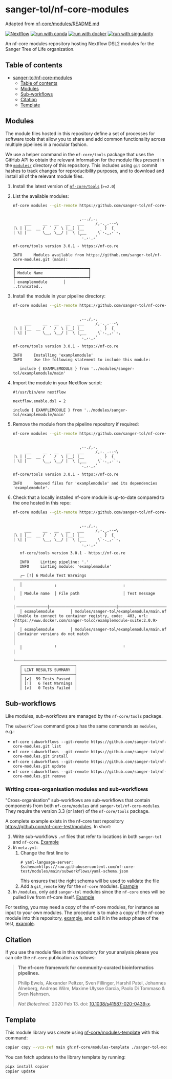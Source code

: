 # sanger-tol/nf-core-modules

Adapted from [nf-core/modules/README.md](https://github.com/nf-core/modules/blob/master/README.md)

[![Nextflow](https://img.shields.io/badge/nextflow%20DSL2-%E2%89%A521.10.3-23aa62.svg?labelColor=000000)](https://www.nextflow.io/)
[![run with conda](http://img.shields.io/badge/run%20with-conda-3EB049?labelColor=000000&logo=anaconda)](https://docs.conda.io/en/latest/)
[![run with docker](https://img.shields.io/badge/run%20with-docker-0db7ed?labelColor=000000&logo=docker)](https://www.docker.com/)
[![run with singularity](https://img.shields.io/badge/run%20with-singularity-1d355c.svg?labelColor=000000)](https://sylabs.io/docs/)

An nf-core modules repository hosting Nextflow DSL2 modules for the Sanger Tree of Life organization.

## Table of contents

- [sanger-tol/nf-core-modules](#sanger-tol/nf-core-modules)
  - [Table of contents](#table-of-contents)
  - [Modules](#modules)
  - [Sub-workflows](#sub-workflows)
  - [Citation](#citation)
  - [Template](#template)

## Modules

The module files hosted in this repository define a set of processes for software tools that allow you to share and add common functionality across multiple pipelines in a modular fashion.

We use a helper command in the `nf-core/tools` package that uses the GitHub API to obtain the relevant information for the module files present in the [`modules/`](modules/) directory of this repository. This includes using `git` commit hashes to track changes for reproducibility purposes, and to download and install all of the relevant module files.

1. Install the latest version of [`nf-core/tools`](https://github.com/nf-core/tools#installation) (`>=2.0`)
2. List the available modules:

   ```bash
   nf-core modules --git-remote https://github.com/sanger-tol/nf-core-modules.git list remote
   ```

   ```console

                                ,--./,-.
        ___     __   __   __   ___     /,-._.--~\
   |\ | |__  __ /  ` /  \ |__) |__         }  {
   | \| |       \__, \__/ |  \ |___     \`-._,-`-,
                                `._,._,'

   nf-core/tools version 3.0.1 - https://nf-co.re

   INFO     Modules available from https://github.com/sanger-tol/nf-core-modules.git (main):

   ┏━━━━━━━━━━━━━━━━━━━━━━━━━━━━━━━━┓
   ┃ Module Name                    ┃
   ┡━━━━━━━━━━━━━━━━━━━━━━━━━━━━━━━━┩
   │ examplemodule       │
   ..truncated..
   ```

3. Install the module in your pipeline directory:

   ```bash
   nf-core modules --git-remote https://github.com/sanger-tol/nf-core-modules.git install examplemodule
   ```

   ```console

                                ,--./,-.
        ___     __   __   __   ___     /,-._.--~\
   |\ | |__  __ /  ` /  \ |__) |__         }  {
   | \| |       \__, \__/ |  \ |___     \`-._,-`-,
                                `._,._,'

   nf-core/tools version 3.0.1 - https://nf-co.re

   INFO     Installing 'examplemodule'
   INFO     Use the following statement to include this module:

      include { EXAMPLEMODULE } from '../modules/sanger-tol/examplemodule/main'
   ```

4. Import the module in your Nextflow script:

   ```nextflow
   #!/usr/bin/env nextflow

   nextflow.enable.dsl = 2

   include { EXAMPLEMODULE } from '../modules/sanger-tol/examplemodule/main'
   ```

5. Remove the module from the pipeline repository if required:

   ```bash
   nf-core modules --git-remote https://github.com/sanger-tol/nf-core-modules.git remove examplemodule
   ```

   ```console

                                ,--./,-.
        ___     __   __   __   ___     /,-._.--~\
   |\ | |__  __ /  ` /  \ |__) |__         }  {
   | \| |       \__, \__/ |  \ |___     \`-._,-`-,
                                `._,._,'

   nf-core/tools version 3.0.1 - https://nf-co.re

   INFO     Removed files for 'examplemodule' and its dependencies 'examplemodule'.
   ```

6. Check that a locally installed nf-core module is up-to-date compared to the one hosted in this repo:

   ```bash
   nf-core modules --git-remote https://github.com/sanger-tol/nf-core-modules.git lint examplemodule
   ```

   ```console

                                ,--./,-.
        ___     __   __   __   ___     /,-._.--~\
   |\ | |__  __ /  ` /  \ |__) |__         }  {
   | \| |       \__, \__/ |  \ |___     \`-._,-`-,
                                `._,._,'

      nf-core/tools version 3.0.1 - https://nf-co.re

      INFO     Linting pipeline: '.'
      INFO     Linting module: 'examplemodule'

      ╭─ [!] 6 Module Test Warnings ──────────────────────────────────────────────────────────────────────────────────────────────────────────────────────────────────────────────────────────╮
      │              ╷                             ╷                                                                                                                                          │
      │ Module name  │ File path                   │ Test message                                                                                                                             │
      │╶─────────────┼─────────────────────────────┼─────────────────────────────────────────────────────────────────────────────────────────────────────────────────────────────────────────╴│
      │ examplemodule       │ modules/sanger-tol/examplemodule/main.nf  │ Unable to connect to container registry, code:  403, url: <https://www.docker.com/sanger-tolcc/examplemodule-suite:2.0.9>                                │
      │ examplemodule       │ modules/sanger-tol/examplemodule/main.nf  │ Container versions do not match                                                                                                          │                                                                  │
      │              ╵                             ╵                                                                                                                                          │
      ╰───────────────────────────────────────────────────────────────────────────────────────────────────────────────────────────────────────────────────────────────────────────────────────╯
      ╭───────────────────────╮
      │ LINT RESULTS SUMMARY  │
      ├───────────────────────┤
      │ [✔]  59 Tests Passed  │
      │ [!]   6 Test Warnings │
      │ [✗]   0 Tests Failed  │
   ```

## Sub-workflows

Like modules, sub-workflows are managed by the `nf-core/tools` package.

The `subworkflows` command group has the same commands as `modules`, e.g.:

- `nf-core subworkflows --git-remote https://github.com/sanger-tol/nf-core-modules.git list`
- `nf-core subworkflows --git-remote https://github.com/sanger-tol/nf-core-modules.git install`
- `nf-core subworkflows --git-remote https://github.com/sanger-tol/nf-core-modules.git update`
- `nf-core subworkflows --git-remote https://github.com/sanger-tol/nf-core-modules.git remove`

### Writing cross-organisation modules and sub-workflows

"Cross-organisation" sub-workflows are sub-workflows that contain components from both `nf-core/modules` and `sanger-tol/nf-core-modules`.
They require the version 3.3 (or later) of the `nf-core/tools` package.

A complete example exists in the nf-core test repository <https://github.com/nf-core-test/modules>.
In short:

1. Write sub-workflows `.nf` files that refer to locations in both `sanger-tol` and `nf-core`. [Example](https://github.com/nf-core-test/modules/blob/main/subworkflows/nf-core-test/get_genome_annotation/main.nf#L1-L2)
2. In `meta.yml`:
   1. Change the first line to
      ```
      # yaml-language-server: $schema=https://raw.githubusercontent.com/nf-core-test/modules/main/subworkflows/yaml-schema.json
      ```
      This ensures that the right schema will be used to validate the file
   2. Add a `git_remote` key for the `nf-core` modules. [Example](https://github.com/nf-core-test/modules/blob/main/subworkflows/nf-core-test/get_genome_annotation/meta.yml#L10)
3. In `/modules`, only add `sanger-tol` modules since the `nf-core` ones will be pulled live from nf-core itself. [Example](https://github.com/nf-core-test/modules/tree/main/modules/)

For testing, you may need a copy of the nf-core modules, for instance as input to your own modules.
The procedure is to make a copy of the nf-core module into this repository, [example](https://github.com/sanger-tol/nf-core-modules/blob/main/modules/sanger-tol/hiccramalign/bwamem2align/tests/bwamem2.nf),
and call it in the _setup_ phase of the test, [example](https://github.com/sanger-tol/nf-core-modules/blob/main/modules/sanger-tol/hiccramalign/bwamem2align/tests/main.nf.test#L15-L27).

## Citation

If you use the module files in this repository for your analysis please you can cite the `nf-core` publication as follows:

> **The nf-core framework for community-curated bioinformatics pipelines.**
>
> Philip Ewels, Alexander Peltzer, Sven Fillinger, Harshil Patel, Johannes Alneberg, Andreas Wilm, Maxime Ulysse Garcia, Paolo Di Tommaso & Sven Nahnsen.
>
> _Nat Biotechnol._ 2020 Feb 13. doi: [10.1038/s41587-020-0439-x](https://dx.doi.org/10.1038/s41587-020-0439-x).

## Template

This module library was create using [nf-core/modules-template](https://github.com/nf-core/modules-template) with this command:

```bash
copier copy --vcs-ref main gh:nf-core/modules-template ./sanger-tol-modules
```

You can fetch updates to the library template by running:

```bash
pipx install copier
copier update
```
